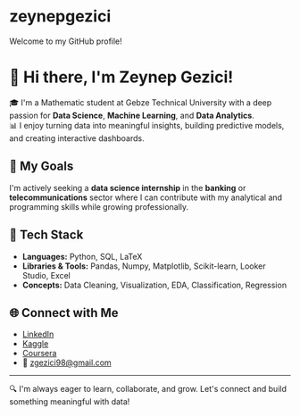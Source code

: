 # zeynepgezici
Welcome to my GitHub profile!
# 👋 Hi there, I'm Zeynep Gezici!

🎓 I'm a Mathematic student at Gebze Technical University with a deep passion for **Data Science**, **Machine Learning**, and **Data Analytics**.  
📊 I enjoy turning data into meaningful insights, building predictive models, and creating interactive dashboards.

## 🚀 My Goals
I'm actively seeking a **data science internship** in the **banking** or **telecommunications** sector where I can contribute with my analytical and programming skills while growing professionally.

## 🧰 Tech Stack
- **Languages:** Python, SQL, LaTeX  
- **Libraries & Tools:** Pandas, Numpy, Matplotlib, Scikit-learn, Looker Studio, Excel  
- **Concepts:** Data Cleaning, Visualization, EDA, Classification, Regression  


## 🌐 Connect with Me
- [LinkedIn](https://www.linkedin.com/in/zeynepgezici/)
- [Kaggle](https://www.kaggle.com/zeynepgezici)
- [Coursera](https://www.coursera.org/account-profile)
- 📧 zgezici98@gmail.com 

---

🔍 I'm always eager to learn, collaborate, and grow. Let's connect and build something meaningful with data!
